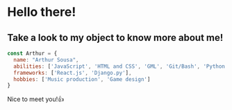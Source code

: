 # Hello there! 
## Take a look to my object to know more about me!
```js
const Arthur = {
  name: "Arthur Sousa",
  abilities: ['JavaScript', 'HTML and CSS', 'GML', 'Git/Bash', 'Python'],
  frameworks: ['React.js', 'Django.py'],
  hobbies: ['Music production', 'Game design']
}
```
Nice to meet you!👍
